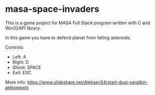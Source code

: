# masa-space-invaders

This is a game project for MASA Full Stack program written with C and Win32API library.

In this game you have to defend planet from falling asteroids. 

Controls: 
* Left: A
* Right: D
* Shoot: SPACE
* Exit: ESC

More info: https://www.slideshare.net/AlekseyS4/start-dust-saratkin-alekseipptx

